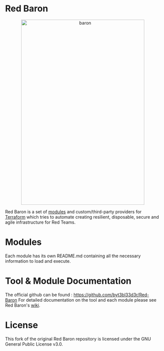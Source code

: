 # Red Baron

<p align="center">
  <img src="https://orig00.deviantart.net/5aae/f/2016/085/0/5/bloody_baron_by_synestesi_art-d9wjp94.jpg" width="400" height="600" alt="baron"/>
</p>


Red Baron is a set of [modules](https://www.terraform.io/docs/modules/index.html) and custom/third-party providers for [Terraform](https://www.terraform.io/) which tries to automate creating resilient, disposable, secure and agile infrastructure for Red Teams.

# Modules
Each module has its own README.md containing all the necessary information to load and execute.

# Tool & Module Documentation
The official github can be found : https://github.com/byt3bl33d3r/Red-Baron
For detailed documentation on the tool and each module please see Red Baron's [wiki](https://github.com/coalfire/pentest-red-baron/wiki).

# License

This fork of the original Red Baron repository is licensed under the GNU General Public License v3.0.
